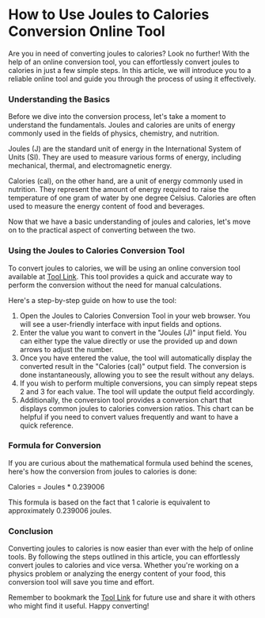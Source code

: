 How to Use Joules to Calories Conversion Online Tool
====================================================

Are you in need of converting joules to calories? Look no further! With the help of an online conversion tool, you can effortlessly convert joules to calories in just a few simple steps. In this article, we will introduce you to a reliable online tool and guide you through the process of using it effectively.

### Understanding the Basics

Before we dive into the conversion process, let's take a moment to understand the fundamentals. Joules and calories are units of energy commonly used in the fields of physics, chemistry, and nutrition.

Joules (J) are the standard unit of energy in the International System of Units (SI). They are used to measure various forms of energy, including mechanical, thermal, and electromagnetic energy.

Calories (cal), on the other hand, are a unit of energy commonly used in nutrition. They represent the amount of energy required to raise the temperature of one gram of water by one degree Celsius. Calories are often used to measure the energy content of food and beverages.

Now that we have a basic understanding of joules and calories, let's move on to the practical aspect of converting between the two.

### Using the Joules to Calories Conversion Tool

To convert joules to calories, we will be using an online conversion tool available at [Tool Link](https://www.onlinecalculatorsfree.com/convert/joules-to-calories.html). This tool provides a quick and accurate way to perform the conversion without the need for manual calculations.

Here's a step-by-step guide on how to use the tool:

1. Open the Joules to Calories Conversion Tool in your web browser. You will see a user-friendly interface with input fields and options.
2. Enter the value you want to convert in the "Joules (J)" input field. You can either type the value directly or use the provided up and down arrows to adjust the number.
3. Once you have entered the value, the tool will automatically display the converted result in the "Calories (cal)" output field. The conversion is done instantaneously, allowing you to see the result without any delays.
4. If you wish to perform multiple conversions, you can simply repeat steps 2 and 3 for each value. The tool will update the output field accordingly.
5. Additionally, the conversion tool provides a conversion chart that displays common joules to calories conversion ratios. This chart can be helpful if you need to convert values frequently and want to have a quick reference.

### Formula for Conversion

If you are curious about the mathematical formula used behind the scenes, here's how the conversion from joules to calories is done:

Calories = Joules \* 0.239006

This formula is based on the fact that 1 calorie is equivalent to approximately 0.239006 joules.

### Conclusion

Converting joules to calories is now easier than ever with the help of online tools. By following the steps outlined in this article, you can effortlessly convert joules to calories and vice versa. Whether you're working on a physics problem or analyzing the energy content of your food, this conversion tool will save you time and effort.

Remember to bookmark the [Tool Link](https://www.onlinecalculatorsfree.com/convert/joules-to-calories.html) for future use and share it with others who might find it useful. Happy converting!